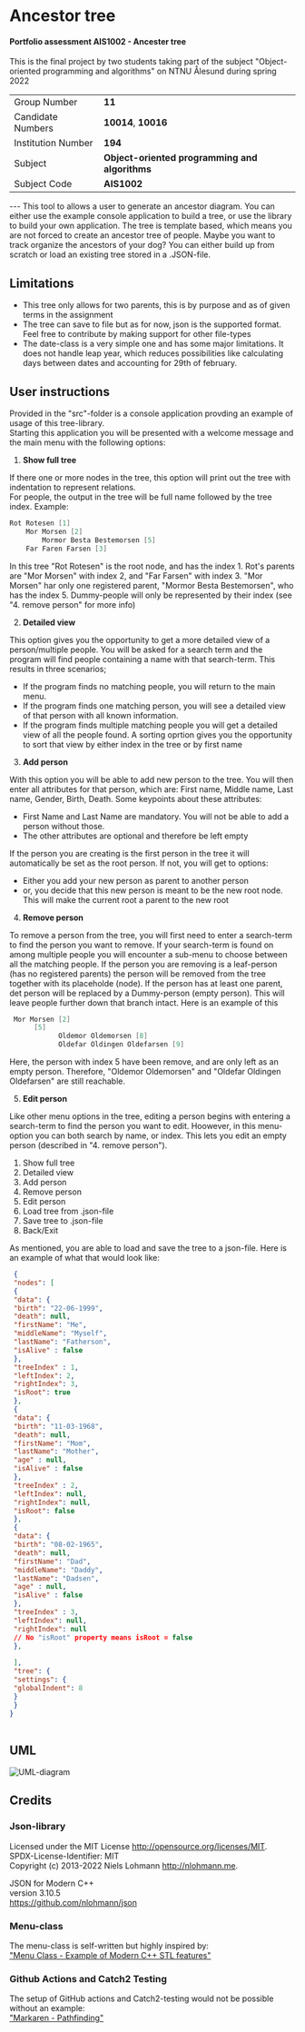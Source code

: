 

# Ancestor tree

#### Portfolio assessment AIS1002 - Ancester tree
This is the final project by two students taking part of the subject "Object-oriented programming and algorithms" on NTNU Ålesund during spring 2022

|  |  |  
|--|--|  
| Group Number | **11** |    
| Candidate Numbers     | **10014**,  **10016**|  
| Institution Number | **194** |  
| Subject | **Object-oriented programming and algorithms** |  
| Subject Code | **AIS1002** |



--- This tool to allows a user to generate an ancestor diagram. You can either use the example console application to build  a tree, or use the library to build your own application. The tree is template based, which means you are not forced to  create an ancestor tree of people. Maybe you want to track organize the ancestors of your dog? You can either build up  from scratch or load an existing tree stored in a .JSON-file. <br>

## Limitations
* This tree only allows for two parents, this is by purpose and as of given terms in the assignment
* The tree can save to file but as for now, json is the supported format. Feel free to contribute by making support for other file-types
* The date-class is a very simple one and has some major limitations. It does not handle leap year, which reduces possibilities like calculating days between dates and accounting for 29th of february.

## User instructions
Provided in the "src"-folder is a console application provding an example of usage of this tree-library.  
Starting this application you will be presented with a welcome message and the main menu with the following options:

1. **Show full tree**

If there one or more nodes in the tree, this option will print out the tree with indentation to represent relations.  
For people, the output in the tree will be full name followed by the tree index. Example:
```cpp  
Rot Rotesen [1]  
	Mor Morsen [2] 
		Mormor Besta Bestemorsen [5] 
	Far Faren Farsen [3]  
```  
In this tree "Rot Rotesen" is the root node, and has the index 1. Rot's parents are "Mor Morsen" with index 2, and "Far Farsen" with index 3. "Mor Morsen" har only one registered parent, "Mormor Besta Bestemorsen", who has the index 5.
Dummy-people will only be represented by their index (see "4. remove person" for more info)

2. **Detailed view**

This option gives you the opportunity to get a more detailed view of a person/multiple people. You will be asked for a search term and the program will find people containing a name with that search-term. This results in three scenarios;
* If the program finds no matching people, you will return to the main menu.
* If the program finds one matching person, you will see a detailed view of that person with all known information.
* If the program finds multiple matching people you will get a detailed view of all the people found. A sorting oprtion gives you the opportunity to sort that view by either index in the tree or by first name


3.  **Add person**

With this option you will be able to add new person to the tree. You will then enter all attributes for that person, which are: First name, Middle name, Last name, Gender, Birth, Death.
Some keypoints about these attributes:
* First Name and Last Name are mandatory. You will not be able to add a person without those.
* The other attributes are optional and therefore be left empty

If the person you are creating is the first person in the tree it will automatically be set as the root person. If not, you will get to options:
* Either you add your new person as parent to another person
* or, you decide that this new person is meant to be the new root node. This will make the current root a parent to the new root

4. **Remove person**

To remove a person from the tree, you will first need to enter a search-term to find the person you want to remove. If your search-term is found on among multiple people you will encounter a sub-menu to choose between all the matching people.
If the person you are removing is a leaf-person (has no registered parents) the person will be removed from the tree together with its placeholde (node). If the person has at least one parent, det person will be replaced by a Dummy-person (empty person). This will leave people further down that branch intact.
Here is an example of this
```cpp  
 Mor Morsen [2]
      [5]
            Oldemor Oldemorsen [8]
            Oldefar Oldingen Oldefarsen [9] 
```  
Here,  the person with index 5 have been remove, and are only left as an empty person. Therefore, "Oldemor Oldemorsen" and "Oldefar Oldingen Oldefarsen" are still reachable.

5. **Edit person**

Like other menu options in the tree, editing a person begins with entering a search-term to find the person you want to edit. Hoowever, in this menu-option you can both search by name, or index. This lets you edit an empty person (described in "4. remove person").




1)  Show full tree
2)  Detailed view
3)  Add person
4)  Remove person
5)  Edit person
6)  Load tree from .json-file
7)  Save tree to .json-file
0)  Back/Exit



As mentioned, you are able to load and save the tree to a json-file. Here is an example of what that would look like:

``` json   
 {   
 "nodes": [   
 {   
 "data": {   
 "birth": "22-06-1999",   
 "death": null,   
 "firstName": "Me",   
 "middleName": "Myself",   
 "lastName": "Fatherson",   
 "isAlive" : false   
 },   
 "treeIndex" : 1,   
 "leftIndex": 2,   
 "rightIndex": 3,   
 "isRoot": true   
 },   
 {   
 "data": {   
 "birth": "11-03-1968",   
 "death": null,   
 "firstName": "Mom",   
 "lastName": "Mother",   
 "age" : null,   
 "isAlive" : false   
 },   
 "treeIndex" : 2,   
 "leftIndex": null,   
 "rightIndex": null,   
 "isRoot": false   
 },   
 {   
 "data": {   
 "birth": "08-02-1965",   
 "death": null,   
 "firstName": "Dad",   
 "middleName": "Daddy",   
 "lastName": "Dadsen",   
 "age" : null,   
 "isAlive" : false   
 },   
 "treeIndex" : 3,   
 "leftIndex": null,   
 "rightIndex": null   
 // No "isRoot" property means isRoot = false   
 },   
    
 ],   
 "tree": {   
 "settings": {   
 "globalIndent": 8   
 }   
 }   
}   
    
```   

## UML
![UML-diagram](.github/assets/UML_image.png)

## Credits

### Json-library
Licensed under the MIT License <http://opensource.org/licenses/MIT>.  
SPDX-License-Identifier: MIT  
Copyright (c) 2013-2022 Niels Lohmann <http://nlohmann.me>.

JSON for Modern C++  
version 3.10.5    
https://github.com/nlohmann/json

### Menu-class

The menu-class is self-written but highly inspired by:    
["Menu Class - Example of Modern C++ STL features"](https://www.cppstories.com/2018/07/menu-cpp17-example/)

### Github Actions and Catch2 Testing

The setup of GitHub actions and Catch2-testing would not be possible without an example:  
["Markaren - Pathfinding"](https://github.com/AIS1002-OOP/Pathfinding)